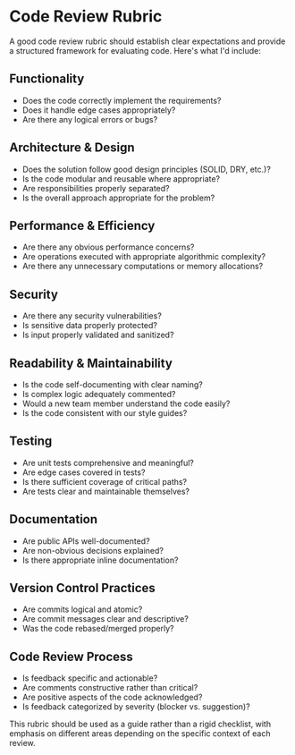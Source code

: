 # Code Review Rubric

A good code review rubric should establish clear expectations and provide a structured framework for evaluating code. Here's what I'd include:

## Functionality
- Does the code correctly implement the requirements?
- Does it handle edge cases appropriately?
- Are there any logical errors or bugs?

## Architecture & Design
- Does the solution follow good design principles (SOLID, DRY, etc.)?
- Is the code modular and reusable where appropriate?
- Are responsibilities properly separated?
- Is the overall approach appropriate for the problem?

## Performance & Efficiency
- Are there any obvious performance concerns?
- Are operations executed with appropriate algorithmic complexity?
- Are there any unnecessary computations or memory allocations?

## Security
- Are there any security vulnerabilities?
- Is sensitive data properly protected?
- Is input properly validated and sanitized?

## Readability & Maintainability
- Is the code self-documenting with clear naming?
- Is complex logic adequately commented?
- Would a new team member understand the code easily?
- Is the code consistent with our style guides?

## Testing
- Are unit tests comprehensive and meaningful?
- Are edge cases covered in tests?
- Is there sufficient coverage of critical paths?
- Are tests clear and maintainable themselves?

## Documentation
- Are public APIs well-documented?
- Are non-obvious decisions explained?
- Is there appropriate inline documentation?

## Version Control Practices
- Are commits logical and atomic?
- Are commit messages clear and descriptive?
- Was the code rebased/merged properly?

## Code Review Process 
- Is feedback specific and actionable?
- Are comments constructive rather than critical?
- Are positive aspects of the code acknowledged?
- Is feedback categorized by severity (blocker vs. suggestion)?

This rubric should be used as a guide rather than a rigid checklist, with emphasis on different areas depending on the specific context of each review.
